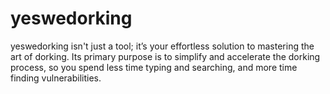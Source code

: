 # yeswedorking
yeswedorking isn't just a tool; it’s your effortless solution to mastering the art of dorking. Its primary purpose is to simplify and accelerate the dorking process, so you spend less time typing and searching, and more time finding vulnerabilities.
